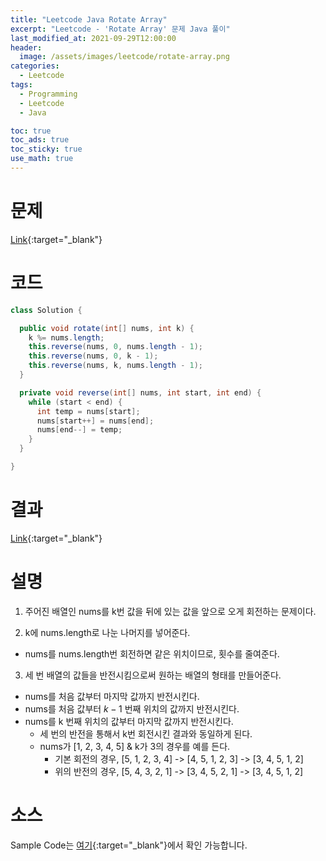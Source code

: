 ```yaml
---
title: "Leetcode Java Rotate Array"
excerpt: "Leetcode - 'Rotate Array' 문제 Java 풀이"
last_modified_at: 2021-09-29T12:00:00
header:
  image: /assets/images/leetcode/rotate-array.png
categories:
  - Leetcode
tags:
  - Programming
  - Leetcode
  - Java

toc: true
toc_ads: true
toc_sticky: true
use_math: true
---
```

# 문제
[Link](https://leetcode.com/problems/rotate-array/){:target="_blank"}

# 코드
```java
class Solution {

  public void rotate(int[] nums, int k) {
    k %= nums.length;
    this.reverse(nums, 0, nums.length - 1);
    this.reverse(nums, 0, k - 1);
    this.reverse(nums, k, nums.length - 1);
  }

  private void reverse(int[] nums, int start, int end) {
    while (start < end) {
      int temp = nums[start];
      nums[start++] = nums[end];
      nums[end--] = temp;
    }
  }

}
```

# 결과
[Link](https://leetcode.com/submissions/detail/562704277/){:target="_blank"}

# 설명
1. 주어진 배열인 nums를 k번 값을 뒤에 있는 값을 앞으로 오게 회전하는 문제이다.

2. k에 nums.length로 나눈 나머지를 넣어준다.
- nums를 nums.length번 회전하면 같은 위치이므로, 횟수를 줄여준다.

3. 세 번 배열의 값들을 반전시킴으로써 원하는 배열의 형태를 만들어준다.
- nums를 처음 값부터 마지막 값까지 반전시킨다.
- nums를 처음 값부터 $k - 1$ 번째 위치의 값까지 반전시킨다.
- nums를 k 번째 위치의 값부터 마지막 값까지 반전시킨다.
  - 세 번의 반전을 통해서 k번 회전시킨 결과와 동일하게 된다.
  - nums가 [1, 2, 3, 4, 5] & k가 3의 경우를 예를 든다.
    - 기본 회전의 경우, [5, 1, 2, 3, 4] -> [4, 5, 1, 2, 3] -> [3, 4, 5, 1, 2]
    - 위의 반전의 경우, [5, 4, 3, 2, 1] -> [3, 4, 5, 2, 1] -> [3, 4, 5, 1, 2]

# 소스
Sample Code는 [여기](https://github.com/GracefulSoul/leetcode/blob/master/src/main/java/gracefulsoul/problems/RotateArray.java){:target="_blank"}에서 확인 가능합니다.